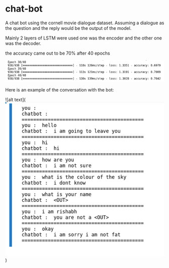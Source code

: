 # chat-bot

A chat bot using the cornell movie dialogue dataset.
Assuming a dialogue as the question and the reply would be the output of the model.

Mainly 2 layers of LSTM were used one was the encoder and the other one was the decoder.

the accuracy came out to be 70% after 40 epochs

![alt text](https://github.com/rishabh-vasudevan/chat-bot/blob/master/Screenshot%20from%202021-02-27%2005-34-54.png)

Here is an example of the conversation with the bot:

![alt text](![alt text](https://github.com/rishabh-vasudevan/chat-bot/blob/master/Screenshot%20from%202021-02-27%2005-32-37.png))
